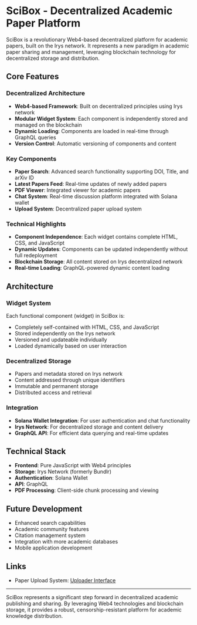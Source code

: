 # SciBox - Decentralized Academic Paper Platform

SciBox is a revolutionary Web4-based decentralized platform for academic papers, built on the Irys network. It represents a new paradigm in academic paper sharing and management, leveraging blockchain technology for decentralized storage and distribution.

## Core Features

### Decentralized Architecture
- **Web4-based Framework**: Built on decentralized principles using Irys network
- **Modular Widget System**: Each component is independently stored and managed on the blockchain
- **Dynamic Loading**: Components are loaded in real-time through GraphQL queries
- **Version Control**: Automatic versioning of components and content

### Key Components
- **Paper Search**: Advanced search functionality supporting DOI, Title, and arXiv ID
- **Latest Papers Feed**: Real-time updates of newly added papers
- **PDF Viewer**: Integrated viewer for academic papers
- **Chat System**: Real-time discussion platform integrated with Solana wallet
- **Upload System**: Decentralized paper upload system

### Technical Highlights
- **Component Independence**: Each widget contains complete HTML, CSS, and JavaScript
- **Dynamic Updates**: Components can be updated independently without full redeployment
- **Blockchain Storage**: All content stored on Irys decentralized network
- **Real-time Loading**: GraphQL-powered dynamic content loading

## Architecture

### Widget System
Each functional component (widget) in SciBox is:
- Completely self-contained with HTML, CSS, and JavaScript
- Stored independently on the Irys network
- Versioned and updateable individually
- Loaded dynamically based on user interaction

### Decentralized Storage
- Papers and metadata stored on Irys network
- Content addressed through unique identifiers
- Immutable and permanent storage
- Distributed access and retrieval

### Integration
- **Solana Wallet Integration**: For user authentication and chat functionality
- **Irys Network**: For decentralized storage and content delivery
- **GraphQL API**: For efficient data querying and real-time updates

## Technical Stack
- **Frontend**: Pure JavaScript with Web4 principles
- **Storage**: Irys Network (formerly Bundlr)
- **Authentication**: Solana Wallet
- **API**: GraphQL
- **PDF Processing**: Client-side chunk processing and viewing

## Future Development
- Enhanced search capabilities
- Academic community features
- Citation management system
- Integration with more academic databases
- Mobile application development

## Links
- Paper Upload System: [Uploader Interface](https://uploader.irys.xyz/28CMUfviKfsEquZ9YCwxwPvJoUMujDLEJvqsuhcBXRQL/index.html)

---

SciBox represents a significant step forward in decentralized academic publishing and sharing. By leveraging Web4 technologies and blockchain storage, it provides a robust, censorship-resistant platform for academic knowledge distribution.